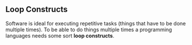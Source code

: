 ## Loop Constructs

Software is ideal for executing repetitive tasks (things that have to be done multiple times). To be able to do things multiple times a programming languages needs some sort **loop constructs**.